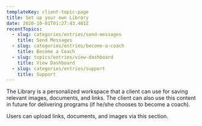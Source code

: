 ```yaml
---
templateKey: client-topic-page
title: Set up your own Library
date: 2020-10-01T01:27:43.401Z
recentTopics:
  - slug: categories/entries/send-messages
    title: Send Messages
  - slug: categories/entries/become-a-coach
    title: Become a Coach
  - slug: topics/entries/view-dashboard
    title: View Dashboard
  - slug: categories/entries/support
    title: Support
---
```

The Library is a personalized workspace that a client can use for saving relevant images, documents, and links. The client can also use this content in future for delivering programs (if he/she chooses to become a coach). 

Users can upload links, documents, and images via this section.
